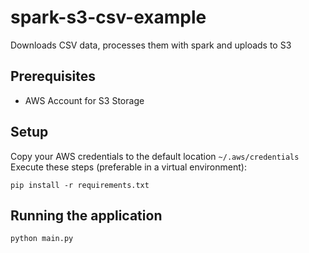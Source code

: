 # spark-s3-csv-example

Downloads CSV data, processes them with spark and uploads to S3

## Prerequisites

* AWS Account for S3 Storage

## Setup

Copy your AWS credentials to the default location `~/.aws/credentials`
Execute these steps (preferable in a virtual environment):

```shell
pip install -r requirements.txt
```

## Running the application

```shell
python main.py
```
